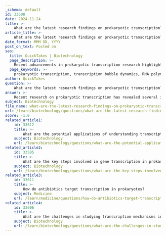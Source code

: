 ```yaml
---
_schema: default
id: 33608
date: 2024-11-24
title: >-
    What are the latest research findings on prokaryotic transcription?
article_title: >-
    What are the latest research findings on prokaryotic transcription?
date_format: MMM DD, YYYY
post_on_text: Posted on
seo:
  title: QuickTakes | Biotechnology
  page_description: >-
    Recent advancements in prokaryotic transcription research highlight transcription bubble dynamics, co-transcriptional processes, gene regulation, and implications for synthetic biology.
  page_keywords: >-
    prokaryotic transcription, transcription bubble dynamics, RNA polymerase, co-transcriptional regulation, gene expression regulation, intrinsic termination mechanisms, synthetic biology, transcription-translation coupling, RNA processing, microbial transcription
author: QuickTakes
question: >-
    What are the latest research findings on prokaryotic transcription?
answer: >-
    Recent research on prokaryotic transcription has revealed several important findings that enhance our understanding of the mechanisms involved in this fundamental biological process. Here are some key highlights:\n\n1. **Transcription Bubble Dynamics**: A study published in *Nature Structural & Molecular Biology* has provided insights into the dynamics of RNA polymerase (RNAP) in *Escherichia coli* as it opens the transcription bubble. This process occurs rapidly, within 500 milliseconds of RNAP interacting with the DNA, highlighting the swift nature of transcription initiation in prokaryotes.\n\n2. **Coupled Transcription-Translation**: Prokaryotes exhibit a unique feature where transcription and translation occur simultaneously due to the absence of membrane-bound organelles. This co-transcriptional activity allows for immediate translation of mRNA into proteins, which is crucial for rapid responses to environmental changes.\n\n3. **Regulation of Gene Expression**: Recent findings emphasize the importance of transcriptional and post-transcriptional regulation in prokaryotes. The 2023 Mechanisms in Microbial Transcription Gordon Research Conference focused on how microbes regulate gene expression in response to environmental stimuli, cell-cell communication, and developmental processes.\n\n4. **Intrinsic Termination Mechanisms**: Advances in understanding the biochemical and structural basis of bacterial intrinsic transcription termination have been made. This process involves RNAP pausing at a polyU tract, leading to the formation of a terminator stem within the RNAP exit channel, which ultimately destabilizes the transcription complex.\n\n5. **Synthetic Biology Applications**: The expansion of the genetic toolbox for prokaryotic synthetic biology is a promising area of research. This involves enhancing the dynamic range of gene expression and enabling new engineered applications for research and biomedicine, showcasing the versatility of prokaryotic systems.\n\n6. **Co-transcriptional RNA Processing**: It has been observed that many steps of RNA processing occur concurrently with transcription in prokaryotes. This co-transcriptional processing is facilitated by the lack of membrane barriers, allowing for efficient gene expression.\n\nThese findings underscore the complexity and efficiency of prokaryotic transcription, revealing mechanisms that are not only fundamental to microbial life but also have implications for biotechnology and synthetic biology. The ongoing research continues to uncover the intricate details of how prokaryotes manage gene expression in a dynamic environment.
subject: Biotechnology
file_name: what-are-the-latest-research-findings-on-prokaryotic-transcription.md
url: /learn/biotechnology/questions/what-are-the-latest-research-findings-on-prokaryotic-transcription
score: -1.0
related_article1:
    id: 33612
    title: >-
        What are the potential applications of understanding transcription mechanisms?
    subject: Biotechnology
    url: /learn/biotechnology/questions/what-are-the-potential-applications-of-understanding-transcription-mechanisms
related_article2:
    id: 33585
    title: >-
        What are the key steps involved in gene transcription in prokaryotes?
    subject: Biotechnology
    url: /learn/biotechnology/questions/what-are-the-key-steps-involved-in-gene-transcription-in-prokaryotes
related_article3:
    id: 33611
    title: >-
        How do antibiotics target transcription in prokaryotes?
    subject: Medicine
    url: /learn/medicine/questions/how-do-antibiotics-target-transcription-in-prokaryotes
related_article4:
    id: 33606
    title: >-
        What are the challenges in studying transcription mechanisms in prokaryotes?
    subject: Biotechnology
    url: /learn/biotechnology/questions/what-are-the-challenges-in-studying-transcription-mechanisms-in-prokaryotes
---
```


&nbsp;
